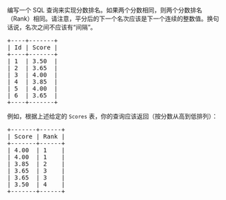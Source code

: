 <p>编写一个 SQL 查询来实现分数排名。如果两个分数相同，则两个分数排名（Rank）相同。请注意，平分后的下一个名次应该是下一个连续的整数值。换句话说，名次之间不应该有&ldquo;间隔&rdquo;。</p>

<pre>+----+-------+
| Id | Score |
+----+-------+
| 1  | 3.50  |
| 2  | 3.65  |
| 3  | 4.00  |
| 4  | 3.85  |
| 5  | 4.00  |
| 6  | 3.65  |
+----+-------+
</pre>

<p>例如，根据上述给定的&nbsp;<code>Scores</code> 表，你的查询应该返回（按分数从高到低排列）：</p>

<pre>+-------+------+
| Score | Rank |
+-------+------+
| 4.00  | 1    |
| 4.00  | 1    |
| 3.85  | 2    |
|&nbsp;3.65  | 3    |
| 3.65  | 3    |
| 3.50  | 4    |
+-------+------+
</pre>

